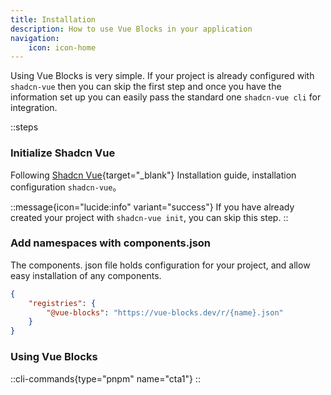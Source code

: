 ```yaml
---
title: Installation
description: How to use Vue Blocks in your application
navigation:
    icon: icon-home
---
```


Using Vue Blocks is very simple. If your project is already configured with `shadcn-vue` then you can skip the first
step and once you have the information set up you can easily pass the standard one `shadcn-vue cli` for integration.

::steps

### Initialize Shadcn Vue

Following [Shadcn Vue](https://shadcn-vue.com/docs/installation.html){target="_blank"} Installation guide, installation
configuration `shadcn-vue`。

::message{icon="lucide:info" variant="success"}
If you have already created your project with `shadcn-vue init`, you can skip this step.
::

### Add namespaces with components.json

The components. json file holds configuration for your project, and allow easy installation of any components.

```json [components.json]
{
    "registries": {
        "@vue-blocks": "https://vue-blocks.dev/r/{name}.json"
    }
}
```

### Using Vue Blocks

::cli-commands{type="pnpm" name="cta1"}
::

